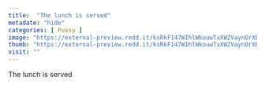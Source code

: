 ```yaml
---
title:  "The lunch is served"
metadate: "hide"
categories: [ Pussy ]
image: "https://external-preview.redd.it/ksRkF147WIhlWkouwTxXWZVaynOrXBxiupZuB3RWcCM.jpg?auto=webp&s=bc24f5e8096fbb019bb63c510a3aa2de35530ea1"
thumb: "https://external-preview.redd.it/ksRkF147WIhlWkouwTxXWZVaynOrXBxiupZuB3RWcCM.jpg?width=1080&crop=smart&auto=webp&s=5761d2cae0e3b4d850ecafbd90c5c1d2b0ae5378"
visit: ""
---
```

The lunch is served
